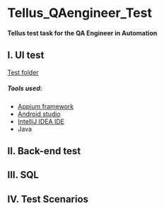 # Tellus_QAengineer_Test
#### Tellus test task for the QA Engineer in Automation

## I. UI test

[Test folder](Task1_UITest_Java/app_ui_test/)

##### Tools used:
* [Appium framework](https://appium.io/)
* [Android studio](https://developer.android.com/studio)
* [IntelliJ IDEA IDE](https://www.jetbrains.com/idea/)
* Java



## II. Back-end test

## III. SQL

## IV. Test Scenarios
